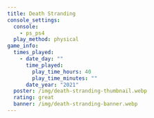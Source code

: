 ```yaml
---
title: Death Stranding
console_settings:
  console:
    - ps_ps4
  play_method: physical
game_info:
  times_played:
    - date_day: ""
      time_played:
        play_time_hours: 40
        play_time_minutes: ""
      date_year: "2021"
  poster: /img/death-stranding-thumbnail.webp
  rating: great
  banner: /img/death-stranding-banner.webp
---
```

